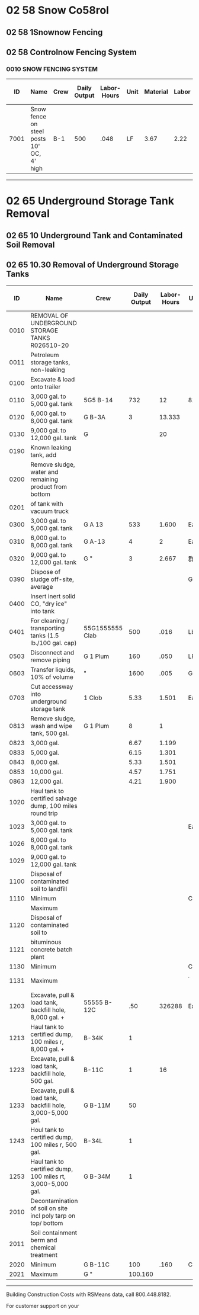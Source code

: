 # 02 58 Snow Co58rol

## 02 58 1Snownow Fencing

## 02 58 Controlnow Fencing System

### 0010 SNOW FENCING SYSTEM

| ID    | Name                                 | Crew | Daily Output | Labor-Hours | Unit | Material | Labor | Equipment | Total | Total Incl O&P |
|-------|--------------------------------------|------|--------------|-------------|------|----------|-------|-----------|-------|----------------|
| 7001  | Snow fence on steel posts 10' OC, 4' high | B-1  | 500          | .048        | LF   | 3.67     | 2.22  |           | 5.89  | 7.35           |

---

# 02 65 Underground Storage Tank Removal

## 02 65 10 Underground Tank and Contaminated Soil Removal

## 02 65 10.30 Removal of Underground Storage Tanks

| ID    | Name                                              | Crew | Daily Output | Labor-Hours | Unit | Material | Labor | Equipment | Total | Total Incl O&P |
|-------|---------------------------------------------------|------|--------------|-------------|------|----------|-------|-----------|-------|----------------|
| 0010  | REMOVAL OF UNDERGROUND STORAGE TANKS R026510-20   |      |              |             |      |          |       |           |       |                |
| 0011  | Petroleum storage tanks, non-leaking               |      |              |             |      |          |       |           |       |                |
| 0100  | Excavate & load onto trailer                      |      |              |             |      |          |       |           |       |                |
| 0110  | 3,000 gal. to 5,000 gal. tank                     | 5G5 B-14 | 732        | 12          | 811. |          | 575   | 82        | 657   | 945            |
| 0120  | 6,000 gal. to 8,000 gal. tank                     | G B-3A   | 3          | 13.333      |      |          | 645   | 330       | 975   | 1,325          |
| 0130  | 9,000 gal. to 12,000 gal. tank                    | G        |             | 20          |      |          | 970   | 495       | 1,465 | 2,000          |
| 0190  | Known leaking tank, add                           |         |             |             |      |          |       |           | 100%  | 100%           |
| 0200  | Remove sludge, water and remaining product from bottom |      |             |             |      |          |       |           |       |                |
| 0201  | of tank with vacuum truck                         |         |             |             |      |          |       |           |       |                |
| 0300  | 3,000 gal. to 5,000 gal. tank                     | G A 13   | 533        | 1.600       | Ea.  |          | 91    | 154       | 245   | 305            |
| 0310  | 6,000 gal. to 8,000 gal. tank                     | G A-13   | 4          | 2           | Ea.  |          | 114   | 192       | 306   | 380            |
| 0320  | 9,000 gal. to 12,000 gal. tank                    | G "      | 3          | 2.667       | 群   |          | 152   | 257       | 409   | 510            |
| 0390  | Dispose of sludge off-site, average                |         |             |             | Gal. |          |       |           | 6.25  | 6.80           |
| 0400  | Insert inert solid CO, "dry ice" into tank         |         |             |             |      |          |       |           |       |                |
| 0401  | For cleaning / transporting tanks (1.5 lb./100 gal. cap) | 55G1555555 Clab | 500 | .016 | Lb.  | 1.26     | .73   |           | 1.99  | 2.48           |
| 0503  | Disconnect and remove piping                       | G 1 Plum | 160        | .050        | LF.  |          | 3.49  |           | 3.49  | 5.20           |
| 0603  | Transfer liquids, 10% of volume                    | "        | 1600       | .005        | Gal. |          | .35   |           | .35   | .52            |
| 0703  | Cut accessway into underground storage tank        | 1 Clob   | 5.33       | 1.501       | Ea.  | 68.50    |       |           | 68.50 | 102            |
| 0813  | Remove sludge, wash and wipe tank, 500 gal.        | G 1 Plum | 8          | 1           |      | 70       |       |           | 70    | 104            |
| 0823  | 3,000 gal.                                        |         | 6.67       | 1.199       |      | 83.50    |       |           | 83.50 | 125            |
| 0833  | 5,000 gal.                                        |         | 6.15       | 1.301       |      | 91       |       |           | 91    | 135            |
| 0843  | 8,000 gal.                                        |         | 5.33       | 1.501       |      | 105      |       |           | 105   | 156            |
| 0853  | 10,000 gal.                                       |         | 4.57       | 1.751       |      | 122      |       |           | 122   | 182            |
| 0863  | 12,000 gal.                                       |         | 4.21       | 1.900       |      | 133      |       |           | 133   | 198            |
| 1020  | Haul tank to certified salvage dump, 100 miles round trip | |           |             |      |          |       |           |       |                |
| 1023  | 3,000 gal. to 5,000 gal. tank                     |         |             |             | Ea.  |          |       |           | 760   | 830            |
| 1026  | 6,000 gal. to 8,000 gal. tank                     |         |             |             |      |          |       |           | 880   | 960            |
| 1029  | 9,000 gal. to 12,000 gal. tank                    |         |             |             |      |          |       |           | 1,050 | 1,150          |
| 1100  | Disposal of contaminated soil to landfill          |         |             |             |      |          |       |           |       |                |
| 1110  | Minimum                                           |         |             |             | C.Y. | 1        |       |           | 145   | 160            |
|       | Maximum                                           |         |             |             |      |          |       |           | 400   | 440            |
| 1120  | Disposal of contaminated soil to                   |         |             |             |      |          |       |           |       |                |
| 1121  | bituminous concrete batch plant                    |         |             |             |      |          |       |           |       |                |
| 1130  | Minimum                                           |         |             |             | C.Y. |         |       |           | 80    | 88             |
| 1131  | Maximum                                           |         |             |             | ་   |         |       |           | 115   | 125            |
| 1203  | Excavate, pull & load tank, backfill hole, 8,000 gal. + | 55555 B-12C | .50 | 326288 | Ea. | 1,750 | 1,950 | 3,700 | 4,725 |
| 1213  | Haul tank to certified dump, 100 miles r, 8,000 gal. + | B-34K | 1 | | | 425 | 890 | 1,315 | 1,625 |
| 1223  | Excavate, pull & load tank, backfill hole, 500 gal. | B-11C | 1 | 16 | | 850 | 330 | 1,180 | 1,600 |
| 1233  | Excavate, pull & load tank, backfill hole, 3,000-5,000 gal. | G B-11M | 50 | | | 1,700 | 805 | 2,505 | 3,400 |
| 1243  | Houl tank to certified dump, 100 miles r, 500 gal. | B-34L | 1 | | | 455 | 340 | 795 | 1,050 |
| 1253  | Haul tank to certified dump, 100 miles rt, 3,000-5,000 gal. | G B-34M | 1 | | | 455 | 375 | 830 | 1,100 |
| 2010  | Decontamination of soil on site incl poly tarp on top/ bottom | | | | | | | | | |
| 2011  | Soil containment berm and chemical treatment       |         |             |             |      |          |       |           |       |                |
| 2020  | Minimum                                           | G B-11C | 100 | .160 | C.Y. | 7.90 | 8.50 | 3.29 | 19.69 | 225 |
| 2021  | Maximum                                           | G "     | 100.160 | | | 10.20 | 8.50 | 3.29 | 21.99 | 27.50 |

---

Building Construction Costs with RSMeans data, call 800.448.8182.

For customer support on your